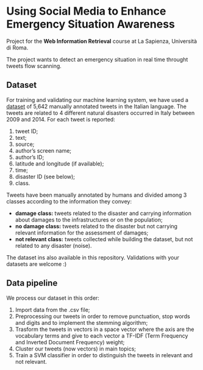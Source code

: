 # Using Social Media to Enhance Emergency Situation Awareness
Project for the **Web Information Retrieval** course at La Sapienza, Università di Roma.

The project wants to detect an emergency situation in real time throught tweets flow scanning.

## Dataset
For training and validating our machine learning system, we have used a [dataset](http://socialsensing.it/en/datasets) of 5,642 manually annotated tweets in the Italian language.
The tweets are related to 4 different natural disasters occurred in Italy between 2009 and 2014. For each tweet is reported:

1. tweet ID;
2. text;
3. source;
4. author’s screen name;
5. author’s ID;
6. latitude and longitude (if available);
7. time;
8. disaster ID (see below);
9. class.

Tweets have been manually annotated by humans and divided among 3 classes according to the information they convey:

- **damage class:** tweets related to the disaster and carrying information about damages to the infrastructures or on the population;
- **no damage class:** tweets related to the disaster but not carrying relevant information for the assessment of damages;
- **not relevant class:** tweets collected while building the dataset, but not related to any disaster (noise).

The dataset ins also available in this repository. Validations with your datasets are welcome :)

## Data pipeline
We process our dataset in this order:
1. Import data from the .csv file;
2. Preprocessing our tweets in order to remove punctuation, stop words and digits and to implement the stemming algorithm;
3. Trasform the tweets in vectors in a space vector where the axis are the vocabulary terms and give to each vector a TF-IDF (Term Frequency and Inverted Document Frequency) weight;
4. Cluster our tweets (now vectors) in main topics;
5. Train a SVM classifier in order to distinguish the tweets in relevant and not relevant.
